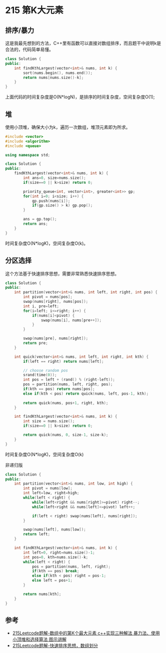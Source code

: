 # 215 第K大元素

## 排序/暴力
这是我最先想到的方法，C++里有函数可以直接对数组排序，而且题干中说明k是合法的，代码简单易懂。
```cpp
class Solution {
public:
    int findKthLargest(vector<int>& nums, int k) {
        sort(nums.begin(), nums.end());
        return nums[nums.size()-k];
    }
}
```

上面代码的时间复杂度是O(N*logN)，是排序的时间复杂度，空间复杂度O(1);

## 堆
使用小顶堆，确保大小为k，遍历一次数组，堆顶元素即为所求。
```cpp
#include <vector>
#include <algorithm>
#include <queue>

using namespace std;

class Solution {
public:
    findKthLargest(vector<int>& nums, int k) {
        int ans=0, size=nums.size();
        if(size==0 || k>size) return 0;

        priority_queue<int, vector<int>, greater<int>> gp;
        for(int i=0; i<size; i++) {
            gp.push(nums[i]);
            if(gp.size() > k) gp.pop();
        }

        ans = gp.top();
        return ans;
    }
}
```

时间复杂度O(N*logK)，空间复杂度O(k)。

## 分区选择
这个方法基于快速排序思想，需要非常熟悉快速排序思想。
```cpp
class Solution {
public:
    int partition(vector<int>& nums, int left, int right, int pos) {
        int pivot = nums[pos];
        swap(nums[right], nums[pos]);
        int i, pre=left;
        for(i=left; i<=right; i++) {
            if(nums[i]<pivot) {
                swap(nums[i], nums[pre++]);
            }
        }

        swap(nums[pre], nums[right]);
        return pre;
    }

    int quick(vector<int>& nums, int left, int right, int kth) {
        if(left == right) return nums[left];

        // choose random pos
        srand(time(0));
        int pos = left + (rand() % (right-left));
        pos = partition(nums, left, right, pos);
        if(kth == pos) return nums[pos];
        else if(kth < pos) return quick(nums, left, pos-1, kth);
        
        return quick(nums, pos+1, right, kth);
    }

    int findKthLargest(vector<int>& nums, int k) {
        int size = nums.size();
        if(size==0 || k>size) return 0;

        return quick(nums, 0, size-1, size-k);
    }
}
``` 

时间复杂度O(N*logK)，空间复杂度O(k)

非递归版
```cpp
class Solution {
public:
    int partition(vector<int>& nums, int low, int high) {
        int pivot = nums[low];
        int left=low, right=high;
        while(left < right) {
            while(left<right && nums[right]>=pivot) right--;
            while(left<right && nums[left]<=pivot) left++;

            if(left < right) swap(nums[left], nums[right]);
        }

        swap(nums[left], nums[low]);
        return left;
    }

    int findKthLargest(vector<int>& nums, int k) {
        int left=0, right=nums.size()-1;
        int pos=0, kth=nums.size()-k;
        while(left < right) {
            pos = partition(nums, left, right);
            if(kth == pos) break;
            else if(kth < pos) right = pos-1;
            else left = pos+1;
        }

        return nums[kth];
    }
}
```


## 参考
- [215Leetcode题解-数组中的第K个最大元素 c++实现三种解法 暴力法、使用小顶堆和选择算法 图示讲解](https://leetcode-cn.com/problems/kth-largest-element-in-an-array/solution/shu-zu-zhong-de-di-kge-zui-da-yuan-su-cshi-xian-sa/)
- [215Leetcode题解-快速排序思想，数组划分](https://leetcode-cn.com/problems/kth-largest-element-in-an-array/solution/kuai-su-pai-xu-si-xiang-shu-zu-hua-fen-by-liushang/)